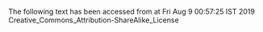 The following text has been accessed from at Fri Aug 9 00:57:25 IST 2019
Creative_Commons_Attribution-ShareAlike_License
